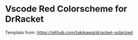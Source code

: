 Vscode Red Colorscheme for DrRacket
===================================

Template from: https://github.com/takikawa/drracket-solarized
